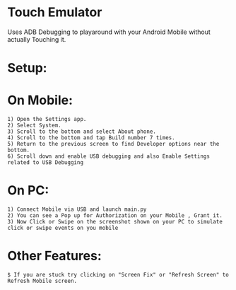 # Touch Emulator
 Uses ADB Debugging to playaround with your Android Mobile without actually Touching it.

# Setup:
# On Mobile:
	1) Open the Settings app.
	2) Select System.
	3) Scroll to the bottom and select About phone.
	4) Scroll to the bottom and tap Build number 7 times.
	5) Return to the previous screen to find Developer options near the bottom.
	6) Scroll down and enable USB debugging and also Enable Settings related to USB Debugging
# On PC:
	1) Connect Mobile via USB and launch main.py
	2) You can see a Pop up for Authorization on your Mobile , Grant it.
	3) Now Click or Swipe on the screenshot shown on your PC to simulate click or swipe events on you mobile

# Other Features:
	$ If you are stuck try clicking on "Screen Fix" or "Refresh Screen" to Refresh Mobile screen.



 
